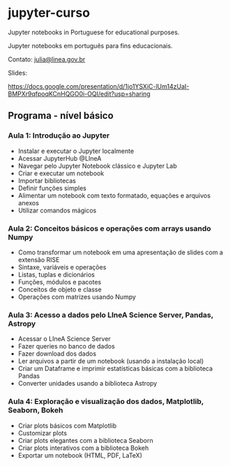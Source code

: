 # jupyter-curso


Jupyter notebooks in Portuguese for educational purposes. 


Jupyter notebooks em português para fins educacionais. 


Contato: julia@linea.gov.br 


Slides: 

https://docs.google.com/presentation/d/1jo1YSXiC-lUm14zUaI-BMPXr9qfpoqKCnHQGO0i-OQI/edit?usp=sharing 




## Programa - nível básico

### Aula 1: Introdução ao Jupyter 
- Instalar e executar o Jupyter localmente
- Acessar JupyterHub @LIneA
- Navegar pelo Jupyter Notebook clássico e Jupyter Lab
- Criar e executar um notebook
- Importar bibliotecas
- Definir funções simples
- Alimentar um notebook com texto formatado, equações e arquivos anexos
- Utilizar comandos mágicos
 
### Aula 2: Conceitos básicos e operações com arrays usando Numpy
- Como transformar um notebook em uma apresentação de slides com a extensão RISE
- Sintaxe, variáveis e operações
- Listas, tuplas e dicionários
- Funções, módulos e pacotes  
- Conceitos de objeto e classe 
- Operações com matrizes usando Numpy

### Aula 3: Acesso a dados pelo LIneA Science Server, Pandas, Astropy
- Acessar o LIneA Science Server
- Fazer queries no banco de dados
- Fazer download dos dados 
- Ler arquivos a partir de um notebook (usando a instalação local)
- Criar um Dataframe e imprimir estatísticas básicas com a biblioteca Pandas 
- Converter unidades usando a biblioteca Astropy
 
### Aula 4: Exploração e visualização dos dados, Matplotlib, Seaborn, Bokeh 
- Criar plots básicos com Matplotlib 
- Customizar plots
- Criar plots elegantes com a biblioteca Seaborn  
- Criar plots interativos com a biblioteca Bokeh
- Exportar um notebook (HTML, PDF, LaTeX)






